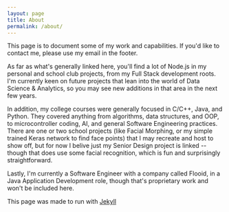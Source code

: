 ```yaml
---
layout: page
title: About
permalink: /about/
---
```


  This page is to document some of my work and capabilities.
  If you'd like to contact me, please use my email in the footer.

  As far as what's generally linked here, you'll find a lot of Node.js in my
  personal and school club projects, from my Full Stack development roots.
  I'm currently keen on future projects that lean into the world of Data Science
  & Analytics, so you may see new additions in that area in the next few years.
  
  In addition, my college courses were generally focused in C/C++, Java,
  and Python. They covered anything from algorithms, data structures, and OOP,
  to microcontroller coding, AI, and general Software Engineering practices.<br>There are
  one or two school projects (like Facial Morphing, or my simple trained Keras network
  to find face points) that I may recreate and host to show off, but for now I belive
  just my Senior Design project is linked -- though that does use some facial
  recognition, which is fun and surprisingly straightforward.
  
  Lastly, I'm currently a Software Engineer with a company called Flooid, in a Java
  Application Development role, though that's proprietary work and won't be
  included here.

This page was made to run with [Jekyll](http://jekyllrb.com/)
